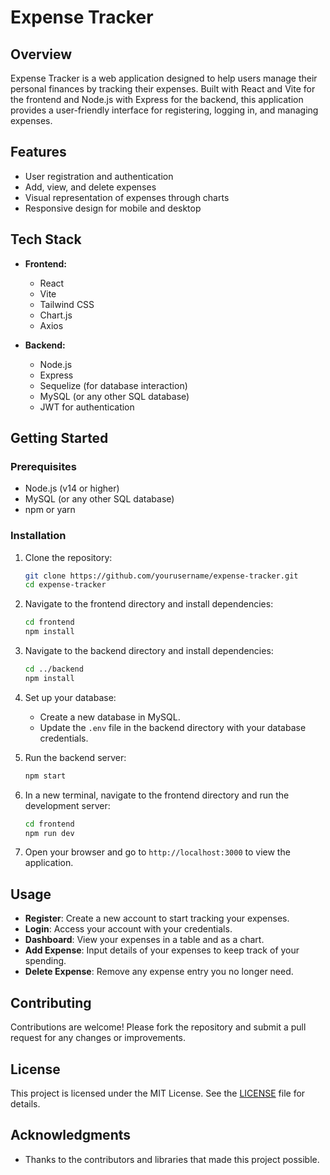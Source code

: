 # Expense Tracker

## Overview

Expense Tracker is a web application designed to help users manage their personal finances by tracking their expenses. Built with React and Vite for the frontend and Node.js with Express for the backend, this application provides a user-friendly interface for registering, logging in, and managing expenses.

## Features

- User registration and authentication
- Add, view, and delete expenses
- Visual representation of expenses through charts
- Responsive design for mobile and desktop

## Tech Stack

- **Frontend:**
  - React
  - Vite
  - Tailwind CSS
  - Chart.js
  - Axios

- **Backend:**
  - Node.js
  - Express
  - Sequelize (for database interaction)
  - MySQL (or any other SQL database)
  - JWT for authentication

## Getting Started

### Prerequisites

- Node.js (v14 or higher)
- MySQL (or any other SQL database)
- npm or yarn

### Installation

1. Clone the repository:

   ```bash
   git clone https://github.com/yourusername/expense-tracker.git
   cd expense-tracker
   ```

2. Navigate to the frontend directory and install dependencies:

   ```bash
   cd frontend
   npm install
   ```

3. Navigate to the backend directory and install dependencies:

   ```bash
   cd ../backend
   npm install
   ```

4. Set up your database:
   - Create a new database in MySQL.
   - Update the `.env` file in the backend directory with your database credentials.

5. Run the backend server:

   ```bash
   npm start
   ```

6. In a new terminal, navigate to the frontend directory and run the development server:

   ```bash
   cd frontend
   npm run dev
   ```

7. Open your browser and go to `http://localhost:3000` to view the application.

## Usage

- **Register**: Create a new account to start tracking your expenses.
- **Login**: Access your account with your credentials.
- **Dashboard**: View your expenses in a table and as a chart.
- **Add Expense**: Input details of your expenses to keep track of your spending.
- **Delete Expense**: Remove any expense entry you no longer need.

## Contributing

Contributions are welcome! Please fork the repository and submit a pull request for any changes or improvements.

## License

This project is licensed under the MIT License. See the [LICENSE](LICENSE) file for details.

## Acknowledgments

- Thanks to the contributors and libraries that made this project possible.